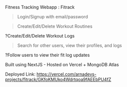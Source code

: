 Fitness Tracking Webapp : Fitrack

>Login/Signup with email/password

>Create/Edit/Delete Workout Routines

?Create/Edit/Delete Workout Logs

>Search for other users, view their profiles, and logs

?Follow users to view their fit log updates

Built using NextJS - Hosted on Vercel + MongoDB Atlas

Deployed Link: https://vercel.com/arnadevs-projects/fitrack/GKfoKMUko4Wdrtqoa9fAEEbPU4fZ

